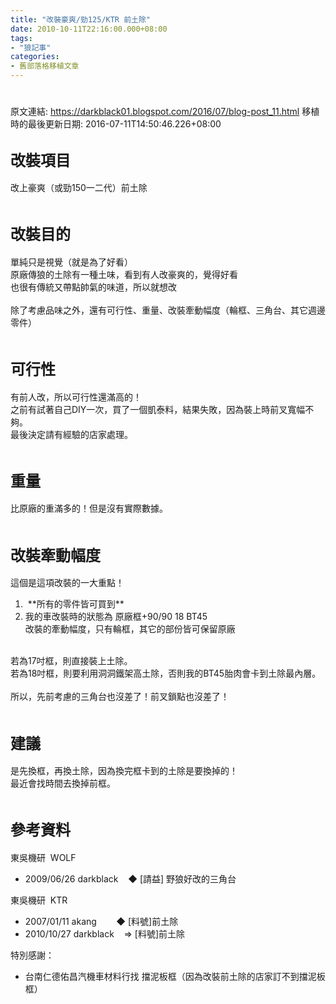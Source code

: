 ```yaml
---
title: "改裝豪爽/勁125/KTR 前土除"
date: 2010-10-11T22:16:00.000+08:00
tags: 
- "狼記事"
categories:
- 舊部落格移植文章
---
```


# 

原文連結: https://darkblack01.blogspot.com/2016/07/blog-post_11.html
移植時的最後更新日期: 2016-07-11T14:50:46.226+08:00

<h2><span style="font-size: x-large;">改裝項目</span></h2>改上豪爽（或勁150一二代）前土除<br /><br /><h2><span style="font-size: x-large;">改裝目的</span></h2>單純只是視覺（就是為了好看）<br />原廠傳狼的土除有一種土味，看到有人改豪爽的，覺得好看<br />也很有傳統又帶點帥氣的味道，所以就想改<br /><br />除了考慮品味之外，還有可行性、重量、改裝牽動幅度（輪框、三角台、其它週邊零件）<br /><br /><h2><span style="font-size: x-large;">可行性</span></h2>有前人改，所以可行性還滿高的！<br />之前有試著自己DIY一次，買了一個凱泰料，結果失敗，因為裝上時前叉寬幅不夠。<br />最後決定請有經驗的店家處理。<br /><br /><h2><span style="font-size: x-large;">重量</span></h2>比原廠的重滿多的！但是沒有實際數據。<br /><br /><h2><span style="font-size: x-large;">改裝牽動幅度</span></h2>這個是這項改裝的一大重點！<br /><ol><li>&nbsp;**所有的零件皆可買到**</li><li>我的車改裝時的狀態為 原廠框+90/90 18 BT45<br />改裝的牽動幅度，只有輪框，其它的部份皆可保留原廠</li></ol><br />若為17吋框，則直接裝上土除。<br />若為18吋框，則要利用洞洞鐵架高土除，否則我的BT45胎肉會卡到土除最內層。<br /><br />所以，先前考慮的三角台也沒差了！前叉鎖點也沒差了！<br /><br /><h2><span style="font-size: x-large;">建議</span></h2>是先換框，再換土除，因為換完框卡到的土除是要換掉的！<br />最近會找時間去換掉前框。<br /><br /><h2><span style="font-size: x-large;">參考資料</span></h2>東吳機研 &nbsp;WOLF<br /><ul><li>2009/06/26 darkblack &nbsp; &nbsp;◆ [請益] 野狼好改的三角台</li></ul>東吳機研 &nbsp;KTR<br /><ul><li>2007/01/11 akang &nbsp; &nbsp; &nbsp; &nbsp;◆ [料號]前土除</li><li>2010/10/27 darkblack &nbsp; &nbsp;=&gt; [料號]前土除</li></ul>特別感謝：<br /><ul><li>台南仁德佑昌汽機車材料行找 擋泥板框（因為改裝前土除的店家訂不到擋泥板框）</li></ul>
